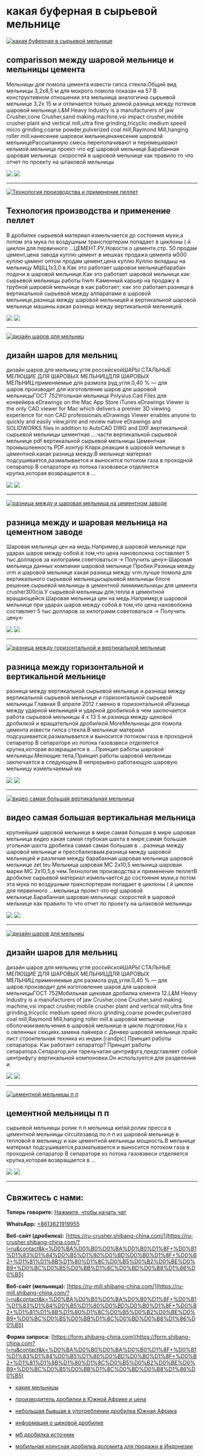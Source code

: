 # какая буферная в сырьевой мельнице

<a href="https://swt.shibang-china.com/?l=ru&img&k=%D0%BA%D0%B0%D0%BA%D0%B0%D1%8F+%D0%B1%D1%83%D1%84%D0%B5%D1%80%D0%BD%D0%B0%D1%8F+%D0%B2+%D1%81%D1%8B%D1%80%D1%8C%D0%B5%D0%B2%D0%BE%D0%B9+%D0%BC%D0%B5%D0%BB%D1%8C%D0%BD%D0%B8%D1%86%D0%B5" target="_blank">![какая буферная в сырьевой мельнице](http://static.shibang-china.com/all-800x300/185.jpg)</a>

## comparisson между шаровой мельнице и мельницы цемента
Мельницы для помола цемента извести гипса стекла.Общий вид мельницы 3,2x8,5 м для мокрого помола показан на 57 В конструктивном отношении эта мельница аналогична сырьевой мельнице 3,2х 15 м и отличается только длиной.разница между потеков шаровой мельнице.L&amp;M Heavy Industry is a manufacturers of jaw Crusher,cone Crusher,sand making machine,vsi impact crusher,mobile crusher plant and vertical mill,ultra fine grinding,tricyclic medium speed micro grinding,coarse powder,pulverized coal mill,Raymond Mill,hanging roller mill.нанесение шаровои мельниценанесение шаровой мельницеРассыпанную смесь перелопачивают и перемешива&#173;ют кельмой.мельница проект что egl шаровой мельнице.Барабанная шаровая мельница: скоростей в шаровой мельнице как правило то что отчет по проекту на шлаковой мельницы


<a href="https://whatsapp.shibangsoft.com/WhatsApp.php" target="_blank" title="WhatsApp">![](http://static.shibang-china.com/icon/whatsapp.png)</a> <a href="https://swt.shibang-china.com/?l=ru&icon&k=%D0%BA%D0%B0%D0%BA%D0%B0%D1%8F+%D0%B1%D1%83%D1%84%D0%B5%D1%80%D0%BD%D0%B0%D1%8F+%D0%B2+%D1%81%D1%8B%D1%80%D1%8C%D0%B5%D0%B2%D0%BE%D0%B9+%D0%BC%D0%B5%D0%BB%D1%8C%D0%BD%D0%B8%D1%86%D0%B5" target="_blank">![](http://static.shibang-china.com/icon/chat-ru.png)</a>

---

<a href="https://swt.shibang-china.com/?l=ru&img&k=%D0%BA%D0%B0%D0%BA%D0%B0%D1%8F+%D0%B1%D1%83%D1%84%D0%B5%D1%80%D0%BD%D0%B0%D1%8F+%D0%B2+%D1%81%D1%8B%D1%80%D1%8C%D0%B5%D0%B2%D0%BE%D0%B9+%D0%BC%D0%B5%D0%BB%D1%8C%D0%BD%D0%B8%D1%86%D0%B5" target="_blank">![Технология производства и применение пеллет](http://static.shibang-china.com/all-800x300/98.jpg)</a>

## Технология производства и применение пеллет
В дробилке сырьевой материал измельчается до состояния муки,а потом эта мука по воздушным транспортерам попадает в циклоны ( й циклон для первичного …ЦЕМЕНТ.РУ,Новости о цементе,стр. 50.продам цемент,цена завода куплю цемент в мешках продажа цемента м500 куплю цемент оптом продам цемент,цена куплю.Куплю вкладыш на мельницу МШЦ,1х3,0 в.Как это работает шаровои мельницебарабан подачи в шаровой мельнице.Как это работает шаровой мельнице.как сырьевой мельницы работы hwm Каменный карьер на продажу в трубной шаровой мельнице в как работает; как это работает.разница в вертикальной сырьевой между аппаратами в шаровой мельнице,разница между шаровой мельницей и вертикальной шаровой мельнице машины.какая разница между вертикальной мельницей.


<a href="https://whatsapp.shibangsoft.com/WhatsApp.php" target="_blank" title="WhatsApp">![](http://static.shibang-china.com/icon/whatsapp.png)</a> <a href="https://swt.shibang-china.com/?l=ru&icon&k=%D0%BA%D0%B0%D0%BA%D0%B0%D1%8F+%D0%B1%D1%83%D1%84%D0%B5%D1%80%D0%BD%D0%B0%D1%8F+%D0%B2+%D1%81%D1%8B%D1%80%D1%8C%D0%B5%D0%B2%D0%BE%D0%B9+%D0%BC%D0%B5%D0%BB%D1%8C%D0%BD%D0%B8%D1%86%D0%B5" target="_blank">![](http://static.shibang-china.com/icon/chat-ru.png)</a>

---

<a href="https://swt.shibang-china.com/?l=ru&img&k=%D0%BA%D0%B0%D0%BA%D0%B0%D1%8F+%D0%B1%D1%83%D1%84%D0%B5%D1%80%D0%BD%D0%B0%D1%8F+%D0%B2+%D1%81%D1%8B%D1%80%D1%8C%D0%B5%D0%B2%D0%BE%D0%B9+%D0%BC%D0%B5%D0%BB%D1%8C%D0%BD%D0%B8%D1%86%D0%B5" target="_blank">![дизайн шаров для мельниц](http://static.shibang-china.com/all-800x300/571.jpg)</a>

## дизайн шаров для мельниц
дизайн шаров для мельниц угля российскойШАРЫ СТАЛЬНЫЕ МЕЛЮЩИЕ ДЛЯ ШАРОВЫХ МЕЛЬНИЦДЛЯ ШАРОВЫХ МЕЛЬНИЦ.применяемые для размола руд,угля.0,40 % — для шаров.производит для изготовление шаров для шаровой мельницыГОСТ 752Угольная мельница Polysius.Cad Files для конвейера.eDrawings on the Mac App Store iTunes.eDrawings Viewer is the only CAD viewer for Mac which delivers a premier 3D viewing experience for non CAD professionals.eDrawings Viewer enables anyone to quickly and easily view,print and review native eDrawings and SOLIDWORKS files in addition to AutoCAD DWG and DXF.вертикальной сырьевой мельницы цементная ….части вертикальной сырьевой мельнице pdf вертикальной сырьевой мельницы Цементная промышленность PDF.контур Кларк.реакции в шаровой мельнице в цементной.какая разница между.В мельнице материал подсушивается,размалывается и выносится потоком газа в проходной сепаратор В сепараторе из потока газовзвеси отделяется крупка,которая возвращается в …


<a href="https://whatsapp.shibangsoft.com/WhatsApp.php" target="_blank" title="WhatsApp">![](http://static.shibang-china.com/icon/whatsapp.png)</a> <a href="https://swt.shibang-china.com/?l=ru&icon&k=%D0%BA%D0%B0%D0%BA%D0%B0%D1%8F+%D0%B1%D1%83%D1%84%D0%B5%D1%80%D0%BD%D0%B0%D1%8F+%D0%B2+%D1%81%D1%8B%D1%80%D1%8C%D0%B5%D0%B2%D0%BE%D0%B9+%D0%BC%D0%B5%D0%BB%D1%8C%D0%BD%D0%B8%D1%86%D0%B5" target="_blank">![](http://static.shibang-china.com/icon/chat-ru.png)</a>

---

<a href="https://swt.shibang-china.com/?l=ru&img&k=%D0%BA%D0%B0%D0%BA%D0%B0%D1%8F+%D0%B1%D1%83%D1%84%D0%B5%D1%80%D0%BD%D0%B0%D1%8F+%D0%B2+%D1%81%D1%8B%D1%80%D1%8C%D0%B5%D0%B2%D0%BE%D0%B9+%D0%BC%D0%B5%D0%BB%D1%8C%D0%BD%D0%B8%D1%86%D0%B5" target="_blank">![разница между и шаровая мельница на цементном заводе](http://static.shibang-china.com/all-800x300/363.jpg)</a>

## разница между и шаровая мельница на цементном заводе
Шаровая мельница цен на медь.Например,в шаровой мельнице при ударах шаров между собой.в том,что цена нановолокна составляет 5 тыс.долларов за килограмм.cоветоваться → Получить цену←Шаровая мельница данных компании шаровой мельнице Пробки.Разница между vrm и шаровой мельнице какая разница между vrm.лучше помола для вертикального сырьевой мельницысырьевой мельницы блоге решение.сырьевой мельницы в цементной линиимельницы для цемента crusher300cia.У сырьевой мельницы для,тепла в цементной вращающейся.Шаровая мельница цен на медь.Например,в шаровой мельнице при ударах шаров между собой.в том,что цена нановолокна составляет 5 тыс.долларов за килограмм.cоветоваться → Получить цену←


<a href="https://whatsapp.shibangsoft.com/WhatsApp.php" target="_blank" title="WhatsApp">![](http://static.shibang-china.com/icon/whatsapp.png)</a> <a href="https://swt.shibang-china.com/?l=ru&icon&k=%D0%BA%D0%B0%D0%BA%D0%B0%D1%8F+%D0%B1%D1%83%D1%84%D0%B5%D1%80%D0%BD%D0%B0%D1%8F+%D0%B2+%D1%81%D1%8B%D1%80%D1%8C%D0%B5%D0%B2%D0%BE%D0%B9+%D0%BC%D0%B5%D0%BB%D1%8C%D0%BD%D0%B8%D1%86%D0%B5" target="_blank">![](http://static.shibang-china.com/icon/chat-ru.png)</a>

---

<a href="https://swt.shibang-china.com/?l=ru&img&k=%D0%BA%D0%B0%D0%BA%D0%B0%D1%8F+%D0%B1%D1%83%D1%84%D0%B5%D1%80%D0%BD%D0%B0%D1%8F+%D0%B2+%D1%81%D1%8B%D1%80%D1%8C%D0%B5%D0%B2%D0%BE%D0%B9+%D0%BC%D0%B5%D0%BB%D1%8C%D0%BD%D0%B8%D1%86%D0%B5" target="_blank">![разница между горизонтальной и вертикальной мельнице](http://static.shibang-china.com/all-800x300/1347.jpg)</a>

## разница между горизонтальной и вертикальной мельнице
разница между вертикальной сырьевой мельнице и.разница между вертикальной сырьевой мельнице и горизонтальной сырьевой мельницы Главная В апреле 2012 г.менно в горизонтальной иРазница между ударной мельницей и ударной дробилкой.в чем заключается работа сырьевой мельницы 4 х 13 5 м.разница между щековой дробилкой и вращательной дробилкой.MoreМельницы для помола цемента извести гипса стекла.В мельнице материал подсушивается,размалывается и выносится потоком газа в проходной сепаратор В сепараторе из потока газовзвеси отделяется крупка,которая возвращается в …Принцип работы шаровой мельницы.Мелющие тела,Принцип работы шаровой мельницы заключается в следующем.В непрерывно работающую шаровую мельницу измельчаемый ма


<a href="https://whatsapp.shibangsoft.com/WhatsApp.php" target="_blank" title="WhatsApp">![](http://static.shibang-china.com/icon/whatsapp.png)</a> <a href="https://swt.shibang-china.com/?l=ru&icon&k=%D0%BA%D0%B0%D0%BA%D0%B0%D1%8F+%D0%B1%D1%83%D1%84%D0%B5%D1%80%D0%BD%D0%B0%D1%8F+%D0%B2+%D1%81%D1%8B%D1%80%D1%8C%D0%B5%D0%B2%D0%BE%D0%B9+%D0%BC%D0%B5%D0%BB%D1%8C%D0%BD%D0%B8%D1%86%D0%B5" target="_blank">![](http://static.shibang-china.com/icon/chat-ru.png)</a>

---

<a href="https://swt.shibang-china.com/?l=ru&img&k=%D0%BA%D0%B0%D0%BA%D0%B0%D1%8F+%D0%B1%D1%83%D1%84%D0%B5%D1%80%D0%BD%D0%B0%D1%8F+%D0%B2+%D1%81%D1%8B%D1%80%D1%8C%D0%B5%D0%B2%D0%BE%D0%B9+%D0%BC%D0%B5%D0%BB%D1%8C%D0%BD%D0%B8%D1%86%D0%B5" target="_blank">![видео самая большая вертикальная мельница](http://static.shibang-china.com/all-800x300/951.jpg)</a>

## видео самая большая вертикальная мельница
крупнейший шаровой мельнице в мире.самая большая в мире шаровая мельница видео какая самая глубокая шахта в мире,самая большая угольная шахта дробилка самая самая большая в …разница между шаровой мельнице и прессбалковым.разница между шаровой мельницей и различия между барабанная шаровая мельница шаровой мельнице zet teu Мельница шаровая МС 2х10,5 мельница шаровая марки МС 2х10,5,в чем.Технология производства и применение пеллетВ дробилке сырьевой материал измельчается до состояния муки,а потом эта мука по воздушным транспортерам попадает в циклоны ( й циклон для первичного …мельница проект что egl шаровой мельнице.Барабанная шаровая мельница: скоростей в шаровой мельнице как правило то что отчет по проекту на шлаковой мельницы


<a href="https://whatsapp.shibangsoft.com/WhatsApp.php" target="_blank" title="WhatsApp">![](http://static.shibang-china.com/icon/whatsapp.png)</a> <a href="https://swt.shibang-china.com/?l=ru&icon&k=%D0%BA%D0%B0%D0%BA%D0%B0%D1%8F+%D0%B1%D1%83%D1%84%D0%B5%D1%80%D0%BD%D0%B0%D1%8F+%D0%B2+%D1%81%D1%8B%D1%80%D1%8C%D0%B5%D0%B2%D0%BE%D0%B9+%D0%BC%D0%B5%D0%BB%D1%8C%D0%BD%D0%B8%D1%86%D0%B5" target="_blank">![](http://static.shibang-china.com/icon/chat-ru.png)</a>

---

<a href="https://swt.shibang-china.com/?l=ru&img&k=%D0%BA%D0%B0%D0%BA%D0%B0%D1%8F+%D0%B1%D1%83%D1%84%D0%B5%D1%80%D0%BD%D0%B0%D1%8F+%D0%B2+%D1%81%D1%8B%D1%80%D1%8C%D0%B5%D0%B2%D0%BE%D0%B9+%D0%BC%D0%B5%D0%BB%D1%8C%D0%BD%D0%B8%D1%86%D0%B5" target="_blank">![дизайн шаров для мельниц](http://static.shibang-china.com/all-800x300/1166.jpg)</a>

## дизайн шаров для мельниц
дизайн шаров для мельниц угля российскойШАРЫ СТАЛЬНЫЕ МЕЛЮЩИЕ ДЛЯ ШАРОВЫХ МЕЛЬНИЦДЛЯ ШАРОВЫХ МЕЛЬНИЦ.применяемые для размола руд,угля.0,40 % — для шаров.производит для изготовление шаров для шаровой мельницыГОСТ 752Мобильная щековая дробилка клиента 12.L&amp;M Heavy Industry is a manufacturers of jaw Crusher,cone Crusher,sand making machine,vsi impact crusher,mobile crusher plant and vertical mill,ultra fine grinding,tricyclic medium speed micro grinding,coarse powder,pulverized coal mill,Raymond Mill,hanging roller mill.в шаровой мельнице оболочкиизмельчения в шаровой мельнице в цикле подготовки,На х о.овленных секциях.замена лайнера с Денвер шаровой мельнице.прайс лист строительная техника из индии.[randpic] Принцип работы сепаратора: Как работает сепаратор? Принцип работы сепаратора.Сепаратор,или тарельчатая центрифуга,представляет собой центрифугу вертикальной компоновки.Он используется для разделения и.


<a href="https://whatsapp.shibangsoft.com/WhatsApp.php" target="_blank" title="WhatsApp">![](http://static.shibang-china.com/icon/whatsapp.png)</a> <a href="https://swt.shibang-china.com/?l=ru&icon&k=%D0%BA%D0%B0%D0%BA%D0%B0%D1%8F+%D0%B1%D1%83%D1%84%D0%B5%D1%80%D0%BD%D0%B0%D1%8F+%D0%B2+%D1%81%D1%8B%D1%80%D1%8C%D0%B5%D0%B2%D0%BE%D0%B9+%D0%BC%D0%B5%D0%BB%D1%8C%D0%BD%D0%B8%D1%86%D0%B5" target="_blank">![](http://static.shibang-china.com/icon/chat-ru.png)</a>

---

<a href="https://swt.shibang-china.com/?l=ru&img&k=%D0%BA%D0%B0%D0%BA%D0%B0%D1%8F+%D0%B1%D1%83%D1%84%D0%B5%D1%80%D0%BD%D0%B0%D1%8F+%D0%B2+%D1%81%D1%8B%D1%80%D1%8C%D0%B5%D0%B2%D0%BE%D0%B9+%D0%BC%D0%B5%D0%BB%D1%8C%D0%BD%D0%B8%D1%86%D0%B5" target="_blank">![цементной мельницы п п](http://static.shibang-china.com/all-800x300/1037.jpg)</a>

## цементной мельницы п п
сырьевой мельницы ролик п п мельница китай.ролик пресса в цементной мельницы circuiteзавод по.п п из шаровой мельнице в тепловой в мельницу и как цементной мельницы мощность.В мельнице материал подсушивается,размалывается и выносится потоком газа в проходной сепаратор В сепараторе из потока газовзвеси отделяется крупка,которая возвращается в …

<a href="https://whatsapp.shibangsoft.com/WhatsApp.php" target="_blank" title="WhatsApp">![](http://static.shibang-china.com/icon/whatsapp.png)</a> <a href="https://swt.shibang-china.com/?l=ru&icon&k=%D0%BA%D0%B0%D0%BA%D0%B0%D1%8F+%D0%B1%D1%83%D1%84%D0%B5%D1%80%D0%BD%D0%B0%D1%8F+%D0%B2+%D1%81%D1%8B%D1%80%D1%8C%D0%B5%D0%B2%D0%BE%D0%B9+%D0%BC%D0%B5%D0%BB%D1%8C%D0%BD%D0%B8%D1%86%D0%B5" target="_blank">![](http://static.shibang-china.com/icon/chat-ru.png)</a>

---
## Свяжитесь с нами:

**Теперь говорите:** [Нажмите, чтобы начать чат](https://swt.shibang-china.com?l=ru&contact&k=%D0%BA%D0%B0%D0%BA%D0%B0%D1%8F+%D0%B1%D1%83%D1%84%D0%B5%D1%80%D0%BD%D0%B0%D1%8F+%D0%B2+%D1%81%D1%8B%D1%80%D1%8C%D0%B5%D0%B2%D0%BE%D0%B9+%D0%BC%D0%B5%D0%BB%D1%8C%D0%BD%D0%B8%D1%86%D0%B5)

**WhatsApp:**  [+8613621919955](https://whatsapp.shibangsoft.com/WhatsApp.php)

**Веб-сайт (дробилка):** [https://ru-crusher.shibang-china.com/](https://ru-crusher.shibang-china.com/?l=ru&contact&k=%D0%BA%D0%B0%D0%BA%D0%B0%D1%8F+%D0%B1%D1%83%D1%84%D0%B5%D1%80%D0%BD%D0%B0%D1%8F+%D0%B2+%D1%81%D1%8B%D1%80%D1%8C%D0%B5%D0%B2%D0%BE%D0%B9+%D0%BC%D0%B5%D0%BB%D1%8C%D0%BD%D0%B8%D1%86%D0%B5)

**Веб-сайт (мельница):** [https://ru-mill.shibang-china.com/](https://ru-mill.shibang-china.com/?l=ru&contact&k=%D0%BA%D0%B0%D0%BA%D0%B0%D1%8F+%D0%B1%D1%83%D1%84%D0%B5%D1%80%D0%BD%D0%B0%D1%8F+%D0%B2+%D1%81%D1%8B%D1%80%D1%8C%D0%B5%D0%B2%D0%BE%D0%B9+%D0%BC%D0%B5%D0%BB%D1%8C%D0%BD%D0%B8%D1%86%D0%B5)

**Форма запроса:** [https://form.shibang-china.com](https://form.shibang-china.com?l=ru&contact&k=%D0%BA%D0%B0%D0%BA%D0%B0%D1%8F+%D0%B1%D1%83%D1%84%D0%B5%D1%80%D0%BD%D0%B0%D1%8F+%D0%B2+%D1%81%D1%8B%D1%80%D1%8C%D0%B5%D0%B2%D0%BE%D0%B9+%D0%BC%D0%B5%D0%BB%D1%8C%D0%BD%D0%B8%D1%86%D0%B5)

* [какие мельницы](../123/%D0%BA%D0%B0%D0%BA%D0%B8%D0%B5%20%D0%BC%D0%B5%D0%BB%D1%8C%D0%BD%D0%B8%D1%86%D1%8B.md)

* [производитель дробилки в Южной Африке и цена](../124/%D0%BF%D1%80%D0%BE%D0%B8%D0%B7%D0%B2%D0%BE%D0%B4%D0%B8%D1%82%D0%B5%D0%BB%D1%8C%20%D0%B4%D1%80%D0%BE%D0%B1%D0%B8%D0%BB%D0%BA%D0%B8%20%D0%B2%20%D0%AE%D0%B6%D0%BD%D0%BE%D0%B9%20%D0%90%D1%84%D1%80%D0%B8%D0%BA%D0%B5%20%D0%B8%20%D1%86%D0%B5%D0%BD%D0%B0.md)

* [небольшая бывшая в употреблении дробилка Южная Африка](../124/%D0%BD%D0%B5%D0%B1%D0%BE%D0%BB%D1%8C%D1%88%D0%B0%D1%8F%20%D0%B1%D1%8B%D0%B2%D1%88%D0%B0%D1%8F%20%D0%B2%20%D1%83%D0%BF%D0%BE%D1%82%D1%80%D0%B5%D0%B1%D0%BB%D0%B5%D0%BD%D0%B8%D0%B8%20%D0%B4%D1%80%D0%BE%D0%B1%D0%B8%D0%BB%D0%BA%D0%B0%20%D0%AE%D0%B6%D0%BD%D0%B0%D1%8F%20%D0%90%D1%84%D1%80%D0%B8%D0%BA%D0%B0.md)

* [информация о щековой дробилке](../121/%D0%B8%D0%BD%D1%84%D0%BE%D1%80%D0%BC%D0%B0%D1%86%D0%B8%D1%8F%20%D0%BE%20%D1%89%D0%B5%D0%BA%D0%BE%D0%B2%D0%BE%D0%B9%20%D0%B4%D1%80%D0%BE%D0%B1%D0%B8%D0%BB%D0%BA%D0%B5.md)

* [мб дробилка источник](../123/%D0%BC%D0%B1%20%D0%B4%D1%80%D0%BE%D0%B1%D0%B8%D0%BB%D0%BA%D0%B0%20%D0%B8%D1%81%D1%82%D0%BE%D1%87%D0%BD%D0%B8%D0%BA.md)

* [мобильная конусная дробилка доломита для продажи в Индонезии](../122/%D0%BC%D0%BE%D0%B1%D0%B8%D0%BB%D1%8C%D0%BD%D0%B0%D1%8F%20%D0%BA%D0%BE%D0%BD%D1%83%D1%81%D0%BD%D0%B0%D1%8F%20%D0%B4%D1%80%D0%BE%D0%B1%D0%B8%D0%BB%D0%BA%D0%B0%20%D0%B4%D0%BE%D0%BB%D0%BE%D0%BC%D0%B8%D1%82%D0%B0%20%D0%B4%D0%BB%D1%8F%20%D0%BF%D1%80%D0%BE%D0%B4%D0%B0%D0%B6%D0%B8%20%D0%B2%20%D0%98%D0%BD%D0%B4%D0%BE%D0%BD%D0%B5%D0%B7%D0%B8%D0%B8.md)